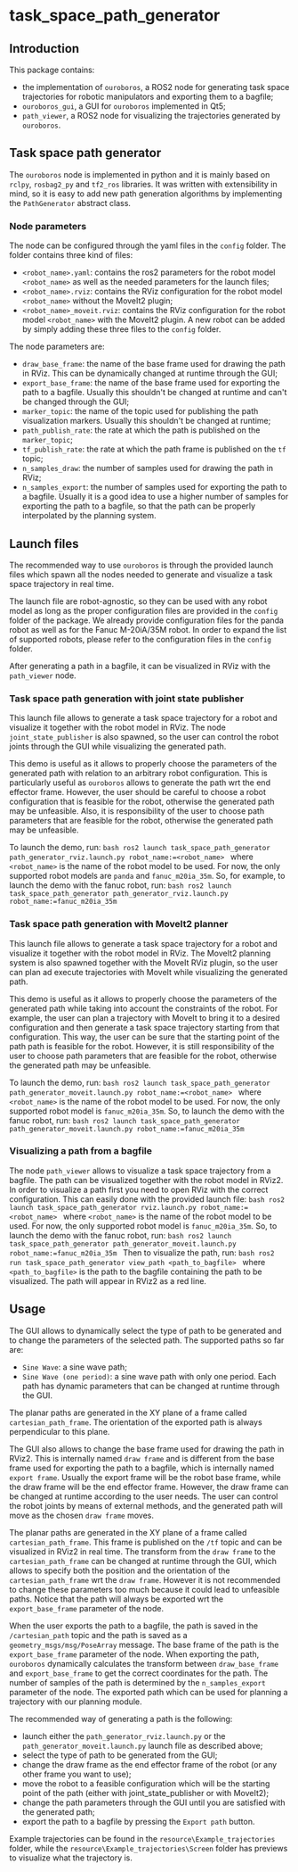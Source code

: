 # task_space_path_generator

## Introduction
This package contains:
- the implementation of `ouroboros`, a ROS2 node for generating task space trajectories for robotic manipulators and exporting them to a bagfile;
- `ouroboros_gui`, a GUI for `ouroboros` implemented in Qt5;
- `path_viewer`, a ROS2 node for visualizing the trajectories generated by `ouroboros`.

## Task space path generator
The `ouroboros` node is implemented in python and it is mainly based on `rclpy`, `rosbag2_py` and `tf2_ros` libraries. It was written with extensibility in mind, so it is easy to add new path generation algorithms by implementing the `PathGenerator` abstract class. 

### Node parameters
The node can be configured through the yaml files in the `config` folder. The folder contains three kind of files:
- `<robot_name>.yaml`: contains the ros2 parameters for the robot model `<robot_name>` as well as the needed parameters for the launch files;
- `<robot_name>.rviz`: contains the RViz configuration for the robot model `<robot_name>` without the MoveIt2 plugin;
- `<robot_name>_moveit.rviz`: contains the RViz configuration for the robot model `<robot_name>` with the MoveIt2 plugin.
A new robot can be added by simply adding these three files to the `config` folder.

The node parameters are:
- `draw_base_frame`: the name of the base frame used for drawing the path in RViz. This can be dynamically changed at runtime through the GUI;
- `export_base_frame`: the name of the base frame used for exporting the path to a bagfile. Usually this shouldn't be changed at runtime and can't be changed through the GUI;
- `marker_topic`: the name of the topic used for publishing the path visualization markers. Usually this shouldn't be changed at runtime;
- `path_publish_rate`: the rate at which the path is published on the `marker_topic`;
- `tf_publish_rate`: the rate at which the path frame is published on the `tf` topic;
- `n_samples_draw`: the number of samples used for drawing the path in RViz;
- `n_samples_export`: the number of samples used for exporting the path to a bagfile. Usually it is a good idea to use a higher number of samples for exporting the path to a bagfile, so that the path can be properly interpolated by the planning system.

## Launch files
The recommended way to use `ouroboros` is through the provided launch files which spawn all the nodes needed to generate and visualize a task space trajectory in real time. 

The launch file are robot-agnostic, so they can be used with any robot model as long as the proper configuration files are provided in the `config` folder of the package. We already provide configuration files for the panda robot as well as for the Fanuc M-20iA/35M robot. In order to expand the list of supported robots, please refer to the configuration files in the `config` folder.

After generating a path in a bagfile, it can be visualized in RViz with the `path_viewer` node.

### Task space path generation with joint state publisher
This launch file allows to generate a task space trajectory for a robot and visualize it together with the robot model in RViz. The node `joint_state_publisher` is also spawned, so the user can control the robot joints through the GUI while visualizing the generated path. 

This demo is useful as it allows to properly choose the parameters of the generated path with relation to an arbitrary robot configuration. This is particularly useful as `ouroboros` allows to generate the path wrt the end effector frame. However, the user should be careful to choose a robot configuration that is feasible for the robot, otherwise the generated path may be unfeasible. Also, it is responsibility of the user to choose path parameters that are feasible for the robot, otherwise the generated path may be unfeasible.

To launch the demo, run:
    ```bash
    ros2 launch task_space_path_generator path_generator_rviz.launch.py robot_name:=<robot_name>
    ```
where `<robot_name>` is the name of the robot model to be used. For now, the only supported robot models are `panda` and `fanuc_m20ia_35m`. So, for example, to launch the demo with the fanuc robot, run:
    ```bash
    ros2 launch task_space_path_generator path_generator_rviz.launch.py robot_name:=fanuc_m20ia_35m
    ```

### Task space path generation with MoveIt2 planner
This launch file allows to generate a task space trajectory for a robot and visualize it together with the robot model in RViz. The MoveIt2 planning system is also spawned together with the MoveIt RViz plugin, so the user can plan ad execute trajectories with MoveIt while visualizing the generated path. 

This demo is useful as it allows to properly choose the parameters of the generated path while taking into account the constraints of the robot. For example, the user can plan a trajectory with MoveIt to bring it to a desired configuration and then generate a task space trajectory starting from that configuration. This way, the user can be sure that the starting point of the path path is feasible for the robot. However, it is still responsibility of the user to choose path parameters that are feasible for the robot, otherwise the generated path may be unfeasible.

To launch the demo, run:
    ```bash
    ros2 launch task_space_path_generator path_generator_moveit.launch.py robot_name:=<robot_name>
    ```
where `<robot_name>` is the name of the robot model to be used. For now, the only supported robot model is `fanuc_m20ia_35m`. So, to launch the demo with the fanuc robot, run:
    ```bash
    ros2 launch task_space_path_generator path_generator_moveit.launch.py robot_name:=fanuc_m20ia_35m
    ```

### Visualizing a path from a bagfile
The node `path_viewer` allows to visualize a task space trajectory from a bagfile. The path can be visualized together with the robot model in RViz2.
In order to visualize a path first you need to open RViz with the correct configuration. This can easily done with the provided launch file:
    ```bash
    ros2 launch task_space_path_generator rviz.launch.py robot_name:=<robot_name>
    ```
where `<robot_name>` is the name of the robot model to be used. For now, the only supported robot model is `fanuc_m20ia_35m`. So, to launch the demo with the fanuc robot, run:
    ```bash
    ros2 launch task_space_path_generator path_generator_moveit.launch.py robot_name:=fanuc_m20ia_35m
    ```
Then to visualize the path, run:
    ```bash
    ros2 run task_space_path_generator view_path <path_to_bagfile>
    ```
where `<path_to_bagfile>` is the path to the bagfile containing the path to be visualized. The path will appear in RViz2 as a red line.

## Usage
The GUI allows to dynamically select the type of path to be generated and to change the parameters of the selected path. The supported paths so far are:
- `Sine Wave`: a sine wave path;
- `Sine Wave (one period)`: a sine wave path with only one period.
Each path has dynamic parameters that can be changed at runtime through the GUI.

The planar paths are generated in the XY plane of a frame called `cartesian_path_frame`. The orientation of the exported path is always perpendicular to this plane. 

The GUI also allows to change the base frame used for drawing the path in RViz2. This is internally named `draw frame` and is different from the base frame used for exporting the path to a bagfile, which is internally named `export frame`. Usually the export frame will be the robot base frame, while the draw frame will be the end effector frame. However, the draw frame can be changed at runtime according to the user needs. The user can control the robot joints by means of external methods, and the generated path will move as the chosen `draw frame` moves. 

The planar paths are generated in the XY plane of a frame called `cartesian_path_frame`. This frame is published on the `/tf` topic and can be visualized in RViz2 in real time. The transform from the `draw frame` to the `cartesian_path_frame` can be changed at runtime through the GUI, which allows to specify both the position and the orientation of the `cartesian_path_frame` wrt the `draw frame`. However it is not recommended to change these parameters too much because it could lead to unfeasible paths. Notice that the path will always be exported wrt the `export_base_frame` parameter of the node.

When the user exports the path to a bagfile, the path is saved in the `/cartesian_path` topic and the path is saved as a `geometry_msgs/msg/PoseArray` message. The base frame of the path is the `export_base_frame` parameter of the node. When exporting the path, `ouroboros` dynamically calculates the transform between `draw_base_frame` and `export_base_frame` to get the correct coordinates for the path. The number of samples of the path is determined by the `n_samples_export` parameter of the node. The exported path which can be used for planning a trajectory with our planning module.

The recommended way of generating a path is the following:
- launch either the `path_generator_rviz.launch.py` or the `path_generator_moveit.launch.py` launch file as described above;
- select the type of path to be generated from the GUI;
- change the draw frame as the end effector frame of the robot (or any other frame you want to use);
- move the robot to a feasible configuration which will be the starting point of the path (either with joint_state_publisher or with MoveIt2);
- change the path parameters through the GUI until you are satisfied with the generated path;
- export the path to a bagfile by pressing the `Export path` button.

Example trajectories can be found in the `resource\Example_trajectories` folder, while the `resource\Example_trajectories\Screen` folder has previews to visualize what the trajectory is.
